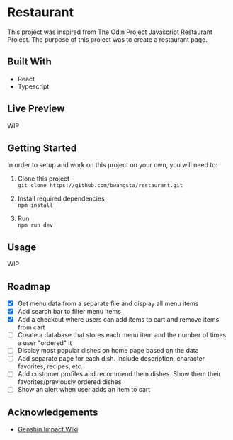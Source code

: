 # Restaurant

This project was inspired from The Odin Project Javascript Restaurant Project. The purpose of this project was to create a restaurant page.

## Built With

- React
- Typescript

## Live Preview

WIP

## Getting Started

In order to setup and work on this project on your own, you will need to:

1. Clone this project\
   `git clone https://github.com/bwangsta/restaurant.git`

2. Install required dependencies\
   `npm install`

3. Run\
   `npm run dev`

## Usage

WIP

## Roadmap

- [x] Get menu data from a separate file and display all menu items
- [x] Add search bar to filter menu items
- [x] Add a checkout where users can add items to cart and remove items from cart
- [ ] Create a database that stores each menu item and the number of times a user "ordered" it
- [ ] Display most popular dishes on home page based on the data
- [ ] Add separate page for each dish. Include description, character favorites, recipes, etc.
- [ ] Add customer profiles and recommend them dishes. Show them their favorites/previously ordered dishes
- [ ] Show an alert when user adds an item to cart

## Acknowledgements

- [Genshin Impact Wiki](https://genshin-impact.fandom.com/wiki/Genshin_Impact_Wiki)
